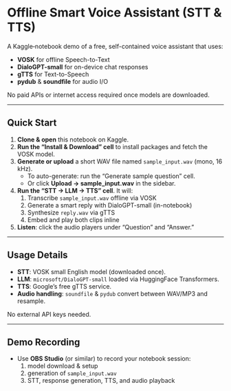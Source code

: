 # Offline Smart Voice Assistant (STT & TTS)

A Kaggle‐notebook demo of a free, self-contained voice assistant that uses:

- **VOSK** for offline Speech-to-Text  
- **DialoGPT-small** for on-device chat responses  
- **gTTS** for Text-to-Speech  
- **pydub** & **soundfile** for audio I/O  

No paid APIs or internet access required once models are downloaded.

---

## Quick Start

1. **Clone & open** this notebook on Kaggle.  
2. **Run the “Install & Download” cell** to install packages and fetch the VOSK model.  
3. **Generate or upload** a short WAV file named `sample_input.wav` (mono, 16 kHz).  
   - To auto-generate: run the “Generate sample question” cell.  
   - Or click **Upload → sample_input.wav** in the sidebar.  
4. **Run the “STT → LLM → TTS” cell**. It will:  
   1. Transcribe `sample_input.wav` offline via VOSK  
   2. Generate a smart reply with DialoGPT-small (in-notebook)  
   3. Synthesize `reply.wav` via gTTS  
   4. Embed and play both clips inline  
5. **Listen**: click the audio players under “Question” and “Answer.”

---

## Usage Details

- **STT**: VOSK small English model (downloaded once).  
- **LLM**: `microsoft/DialoGPT-small` loaded via HuggingFace Transformers.  
- **TTS**: Google’s free gTTS service.  
- **Audio handling**: `soundfile` & `pydub` convert between WAV/MP3 and resample.

No external API keys needed.

---

## Demo Recording

- Use **OBS Studio** (or similar) to record your notebook session:  
  1. model download & setup  
  2. generation of `sample_input.wav`  
  3. STT, response generation, TTS, and audio playback  

